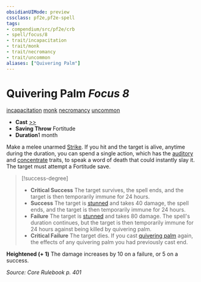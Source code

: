 ```yaml
---
obsidianUIMode: preview
cssclass: pf2e,pf2e-spell
tags:
- compendium/src/pf2e/crb
- spell/focus/8
- trait/incapacitation
- trait/monk
- trait/necromancy
- trait/uncommon
aliases: ["Quivering Palm"]
---
```

# Quivering Palm *Focus 8*   
[incapacitation](/rules/traits/incapacitation.md)  [monk](/rules/traits/monk.md)  [necromancy](/rules/traits/necromancy.md)  [uncommon](/rules/traits/uncommon.md)  

- **Cast** [>>](/rules/core-rulebook/chapter-9-playing-the-game.md#Actions "Two-Action") 
- **Saving Throw** Fortitude
- **Duration**1 month

Make a melee unarmed [Strike](/rules/actions/strike.md). If you hit and the target is alive, anytime during the duration, you can spend a single action, which has the [auditory](/rules/traits/auditory.md) and [concentrate](/rules/traits/concentrate.md) traits, to speak a word of death that could instantly slay it. The target must attempt a Fortitude save.

> [!success-degree] 
> - **Critical Success** The target survives, the spell ends, and the target is then temporarily immune for 24 hours.
> - **Success** The target is [stunned](/rules/conditions.md#Stunned) and takes 40 damage, the spell ends, and the target is then temporarily immune for 24 hours.
> - **Failure** The target is [stunned](/rules/conditions.md#Stunned) and takes 80 damage. The spell's duration continues, but the target is then temporarily immune for 24 hours against being killed by quivering palm.
> - **Critical Failure** The target dies. If you cast [quivering palm](/compendium/spells/quivering-palm.md) again, the effects of any quivering palm you had previously cast end.

**Heightened (+ 1)** The damage increases by 10 on a failure, or 5 on a success.

*Source: Core Rulebook p. 401*